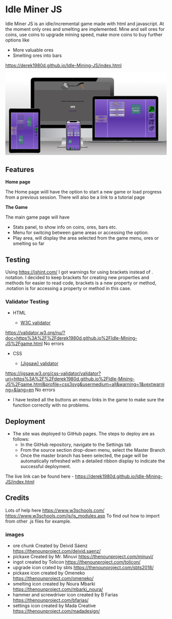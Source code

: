 # Idle Miner JS

Idle Miner JS is an idle/incremental game made with html and javascript.
At the moment only ores and smelting are implemented.
Mine and sell ores for coins, use coins to upgrade mining speed, make more coins to buy further options like

* More valuable ores
* Smelting ores into bars


 https://derek1980d.github.io/Idle-Mining-JS/index.html

![Getting Started](./assets/images/Mockup.png)

## Features 

__Home page__

 The Home page wiill have the option to start a new game or load progress from a previous session. There will also be a link to a tutorial page
 

__The Game__ 

The main game page will have
  * Stats panel, to show info on coins, ores, bars etc.
  * Menu for switcing between game areas or accessing the option.
  * Play area, will display the area selected from the game menu, ores or smelting so far

[//]: # (some screenshots here?)

## Testing

 Using https://jshint.com/ I got warnings for using brackets instead of . notation. I decided to keep brackets for creating new properties and methods for easier to read code, brackets is a new property or method, .notation is for accessing a property or method in this case.

 ### Validator Testing 

- HTML

  - [W3C validator](https://validator.w3.org)

https://validator.w3.org/nu/?doc=https%3A%2F%2Fderek1980d.github.io%2FIdle-Mining-JS%2Fgame.html
No errors

- CSS

  -  [(Jigsaw) validator](https://jigsaw.w3.org/css-validator)

https://jigsaw.w3.org/css-validator/validator?uri=https%3A%2F%2Fderek1980d.github.io%2FIdle-Mining-JS%2Fgame.html&profile=css3svg&usermedium=all&warning=1&vextwarning=&lang=en 
No errors


- I have tested all the buttons an menu links in the game to make sure the function correctly with no problems.

## Deployment


- The site was deployed to GitHub pages. The steps to deploy are as follows: 
  - In the GitHub repository, navigate to the Settings tab 
  - From the source section drop-down menu, select the Master Branch
  - Once the master branch has been selected, the page will be automatically refreshed with a detailed ribbon display to indicate the successful deployment. 

The live link can be found here - 
 https://derek1980d.github.io/Idle-Mining-JS/index.html

## Credits 

Lots of help here https://www.w3schools.com/
https://www.w3schools.com/js/js_modules.asp To find out how to import from other .js files for example.

  ### images

  - ore chunk Created by Deivid Sáenz https://thenounproject.com/deivid.saenz/
  - pickaxe Created by Mr. Minuvi https://thenounproject.com/minuvi/
  - ingot created by Tolicon https://thenounproject.com/tolicon/
  - upgrade icon crated by sbts https://thenounproject.com/sbts2018/
  - pickaxe icon created by Omeneko https://thenounproject.com/omeneko/
  - smelting icon created by Noura Mbarki https://thenounproject.com/mbarki_noura/
  - hammer and screwdriver icon created by B Farias https://thenounproject.com/bfarias/
  - settings icon created by Mada Creative https://thenounproject.com/madadesign/